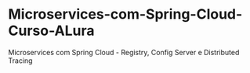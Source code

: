 # Microservices-com-Spring-Cloud-Curso-ALura
Microservices com Spring Cloud - Registry, Config Server e Distributed Tracing
